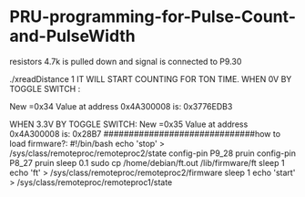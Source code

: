 # PRU-programming-for-Pulse-Count-and-PulseWidth
resistors 4.7k is  pulled down and signal is connected to P9.30

./xreadDistance 1
IT WILL START COUNTING FOR TON TIME.
WHEN 0V BY TOGGLE SWITCH :


New =0x34
Value at address 0x4A300008 is: 0x3776EDB3

WHEN 3.3V BY TOGGLE SWITCH:
New =0x35
Value at address 0x4A300008 is: 0x28B7
##############################how to load firmware?:
#!/bin/bash
echo 'stop' > /sys/class/remoteproc/remoteproc2/state
config-pin P9_28 pruin
config-pin P8_27 pruin
sleep 0.1
sudo cp /home/debian/ft.out /lib/firmware/ft
sleep 1
echo 'ft' > /sys/class/remoteproc/remoteproc2/firmware
sleep 1
echo 'start' > /sys/class/remoteproc/remoteproc1/state
